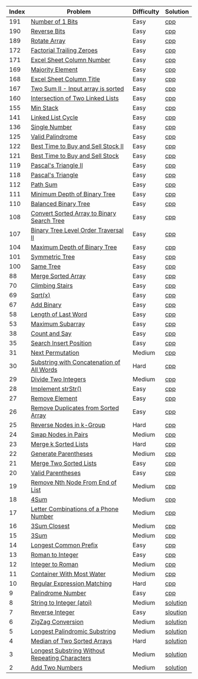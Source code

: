 Index | Problem | Difficulty | Solution
|---|------ | ---- | ------|
| 191 | [Number of 1 Bits][191_link] | Easy | [cpp][191_solution]
| 190 | [Reverse Bits][190_link] | Easy | [cpp][190_solution]
| 189 | [Rotate Array][189_link] | Easy | [cpp][189_solution] 
| 172 | [Factorial Trailing Zeroes][172_link] | Easy | [cpp][172_solution]
| 171 | [Excel Sheet Column Number][171_link] | Easy | [cpp][171_solution]
| 169 | [Majority Element][169_link] | Easy | [cpp][169_solution]
| 168 | [Excel Sheet Column Title][168_link] | Easy | [cpp][168_solution]
| 167 | [Two Sum II - Input array is sorted][167_link] | Easy | [cpp][167_solution]
| 160 | [Intersection of Two Linked Lists][160_link] | Easy | [cpp][160_solution]
| 155 | [Min Stack][155_link] | Easy | [cpp][155_solution]
| 141 | [Linked List Cycle][141_link] | Easy | [cpp][141_solution]
| 136 | [Single Number][136_link] | Easy | [cpp][136_solution]
| 125 | [Valid Palindrome][125_link] | Easy | [cpp][125_solution]
| 122 | [Best Time to Buy and Sell Stock II][122_link] | Easy | [cpp][122_solution]
| 121 | [Best Time to Buy and Sell Stock][121_link] | Easy | [cpp][121_solution]
| 119 | [Pascal's Triangle II][119_link] | Easy | [cpp][119_solution]
| 118 | [Pascal's Triangle][118_link] | Easy | [cpp][118_solution]
| 112 | [Path Sum][112_link] | Easy | [cpp][112_solution]
| 111 | [Minimum Depth of Binary Tree][111_link] | Easy | [cpp][111_solution]
| 110 | [Balanced Binary Tree][110_link] | Easy | [cpp][110_solution]
| 108 | [Convert Sorted Array to Binary Search Tree][108_link] | Easy | [cpp][108_solution]
| 107 | [Binary Tree Level Order Traversal II][107_link] | Easy | [cpp][107_solution]
| 104 | [Maximum Depth of Binary Tree][104_link] | Easy | [cpp][104_solution]
| 101 | [Symmetric Tree][101_link] | Easy | [cpp][101_solution]
| 100 | [Same Tree][100_link] | Easy | [cpp][100_solution]
| 88 | [Merge Sorted Array][88_link] | Easy | [cpp][88_solution]
| 70 | [Climbing Stairs][70_link] | Easy | [cpp][70_solution]
| 69 | [Sqrt(x)][69_link] | Easy | [cpp][69_solution]
| 67 | [Add Binary][67_link] | Easy | [cpp][67_solution]
| 58 | [Length of Last Word][58_link] | Easy | [cpp][58_solution]
| 53 | [Maximum Subarray][53_link] | Easy | [cpp][53_solution]
| 38 | [Count and Say][38_link] | Easy | [cpp][38_solution]
| 35 | [Search Insert Position][35_link] | Easy | [cpp][35_solution]
| 31 | [Next Permutation][31_link] | Medium | [cpp][31_solution]
| 30 | [Substring with Concatenation of All Words][30_link] | Hard | [cpp][30_solution]
| 29 | [Divide Two Integers][29_link] | Medium | [cpp][29_solution]
| 28 | [Implement strStr()][28_link] | Easy | [cpp][28_solution]
| 27 | [Remove Element][27_link] | Easy | [cpp][27_solution]
| 26 | [Remove Duplicates from Sorted Array][26_link] | Easy | [cpp][26_solution]
| 25 | [Reverse Nodes in k-Group][25_link] | Hard | [cpp][25_solution]
| 24 | [Swap Nodes in Pairs][24_link] | Medium | [cpp][24_solution]
| 23 | [Merge k Sorted Lists][23_link] | Hard | [cpp][23_solution]
| 22 | [Generate Parentheses][22_link] | Medium | [cpp][22_solution]
| 21 | [Merge Two Sorted Lists][21_link] | Easy | [cpp][21_solution]
| 20 | [Valid Parentheses][20_link] |  Easy | [cpp][20_solution]
| 19 | [Remove Nth Node From End of List][19_link] | Medium | [cpp][19_solution]
| 18 | [4Sum][18_link] | Medium | [cpp][18_solution]
| 17 | [Letter Combinations of a Phone Number][17_link] | Medium | [cpp][17_solution]
| 16 | [3Sum Closest][16_link] | Medium | [cpp][16_solution]
| 15 | [3Sum][15_link] | Medium | [cpp][15_solution]
| 14 | [Longest Common Prefix][14_link] | Easy | [cpp][14_solution]
| 13 | [Roman to Integer][13_link] |  Easy | [cpp][13_solution]
| 12 | [Integer to Roman][12_link] | Medium | [cpp][12_solution]
| 11 | [Container With Most Water][11_link] | Medium | [cpp][11_solution]
| 10 | [Regular Expression Matching][10_link] | Hard | [cpp][10_solution]
| 9 | [Palindrome Number][9_link] |  Easy | [cpp][9_solution]
| 8 | [String to Integer (atoi)][8_link] | Medium | [solution][8_solution]
| 7 | [Reverse Integer][7_link] |  Easy | [sloution][7_solution]
| 6 | [ZigZag Conversion][6_link] | Medium | [solution][6_solution]
| 5 | [Longest Palindromic Substring][5_link] | Medium | [solution][5_solution]
| 4 | [Median of Two Sorted Arrays][4_link] | Hard | [solution][4_solution]
| 3 | [Longest Substring Without Repeating Characters][3_link] | Medium | [solution][3_solution]
| 2 | [Add Two Numbers][2_link] | Medium | [solution][2_solution]

[191_link]: https://leetcode.com/problems/number-of-1-bits/
[191_solution]: ./solutions/hammingWeight.cpp
[190_link]: https://leetcode.com/problems/reverse-bits/
[190_solution]: ./solutions/reverseBits.cpp 
[189_link]: https://leetcode.com/problems/rotate-array/
[189_solution]: ./solutions/rotateArray.cpp
[172_link]: https://leetcode.com/problems/factorial-trailing-zeroes/
[172_solution]: ./solutions/trailingZeroes.cpp
[171_link]: https://leetcode.com/problems/excel-sheet-column-number/
[171_solution]: ./solutions/titleToNumber.cpp
[169_link]: https://leetcode.com/problems/majority-element/
[169_solution]: ./solutions/majorityElement.cpp
[168_link]: https://leetcode.com/problems/excel-sheet-column-title/
[168_solution]: ./solutions/convertToTitle.cpp
[167_link]: https://leetcode.com/problems/two-sum-ii-input-array-is-sorted/
[167_solution]: ./solutions/twoSum.cpp
[160_link]: https://leetcode.com/problems/intersection-of-two-linked-lists/
[160_solution]: ./solutions/getIntersectionNode.cpp
[155_link]: https://leetcode.com/problems/min-stack/
[155_solution]: ./solutions/minStack.cpp
[141_link]: https://leetcode.com/problems/linked-list-cycle/
[141_solution]: ./solutions/hasCycle.cpp
[136_link]: https://leetcode.com/problems/single-number/
[136_solution]: ./solutions/singleNumber.cpp
[125_link]: https://leetcode.com/problems/valid-palindrome/
[125_solution]: ./solutions/isPalindrome_125.cpp
[122_link]: https://leetcode.com/problems/best-time-to-buy-and-sell-stock-ii/
[122_solution]: ./solutions/maxProfit_122.cpp
[121_link]: https://leetcode.com/problems/best-time-to-buy-and-sell-stock/
[121_solution]: ./solutions/maxProfit.cpp
[119_link]: https://leetcode.com/problems/pascals-triangle-ii/
[119_solution]: ./solutions/getRow.cpp
[118_link]: https://leetcode.com/problems/pascals-triangle/
[118_solution]: ./solutions/generate.cpp
[112_link]: https://leetcode.com/problems/path-sum/
[112_solution]: ./solutions/hasPathSum.cpp
[111_link]: https://leetcode.com/problems/minimum-depth-of-binary-tree/
[111_solution]: ./solutions/minDepth.cpp
[110_link]: https://leetcode.com/problems/balanced-binary-tree/
[110_solution]: ./solutions/isBalanced.cpp
[108_link]: https://leetcode.com/problems/convert-sorted-array-to-binary-search-tree/
[108_solution]: ./solutions/sortedArrayToBST.cpp
[107_link]: https://leetcode.com/problems/binary-tree-level-order-traversal-ii/
[107_solution]: ./solutions/levelOrderBottom.cpp
[104_link]: https://leetcode.com/problems/maximum-depth-of-binary-tree/
[104_solution]: ./solutions/maxDepth.cpp
[101_link]: https://leetcode.com/problems/symmetric-tree/
[101_solution]: ./solutions/isSymmetric.cpp
[100_link]: https://leetcode.com/problems/same-tree/
[100_solution]: ./solutions/isSameTree.cpp
[88_link]: https://leetcode.com/problems/merge-sorted-array/
[88_solution]: ./solutions/merge.cpp
[70_link]: https://leetcode.com/problems/climbing-stairs/
[70_solution]: ./solutions/climbStairs.cpp
[69_link]: https://leetcode.com/problems/sqrtx/
[69_solution]: ./solutions/mySqrt.cpp
[67_link]: https://leetcode.com/problems/add-binary/
[67_solution]: ./solutions/addBinary.cpp
[58_link]: https://leetcode.com/problems/length-of-last-word/
[58_solution]: ./solutions/lengthOfLastWord.cpp
[53_link]: https://leetcode.com/problems/maximum-subarray/
[53_solution]: ./solutions/maxSubArray.cpp
[38_link]: https://leetcode.com/problems/count-and-say/
[38_solution]: ./solutions/countAndSay.cpp
[35_link]: https://leetcode.com/problems/search-insert-position/
[35_solution]: ./solutions/searchInsert.cpp
[31_link]: https://leetcode.com/problems/next-permutation/
[31_solution]: ./solutions/nextPermutation.cpp
[30_link]: https://leetcode.com/problems/substring-with-concatenation-of-all-words/
[30_solution]: ./solutions/findSubstring.cpp
[29_link]: https://leetcode.com/problems/divide-two-integers
[29_solution]: ./solutions/divide.cpp
[28_link]: https://leetcode.com/problems/implement-strstr/description/
[28_solution]: ./solutions/strStr.cpp
[27_link]: https://leetcode.com/problems/remove-element/description/
[27_solution]: ./solutions/removeElement.cpp
[26_link]: https://leetcode.com/problems/remove-duplicates-from-sorted-array/description/
[26_solution]: ./solutions/removeDuplicates.cpp
[25_link]: https://leetcode.com/problems/reverse-nodes-in-k-group/description/
[25_solution]: ./solutions/reverseKGroup.cpp
[24_link]: https://leetcode.com/problems/swap-nodes-in-pairs/description/
[24_solution]: ./solutions/swapPairs.cpp
[23_link]: https://leetcode.com/problems/merge-k-sorted-lists/description/
[23_solution]: ./solutions/mergeKLists.cpp
[22_link]: https://leetcode.com/problems/generate-parentheses/
[22_solution]: ./solutions/generateParenthesis.cpp
[21_link]: https://leetcode.com/problems/merge-two-sorted-lists/description/
[21_solution]: ./solutions/mergeTwoLists.cpp
[20_link]: https://leetcode.com/problems/valid-parentheses/
[20_solution]: ./solutions/isParenthesesValid.cpp
[19_link]: https://leetcode.com/problems/remove-nth-node-from-end-of-list/description/
[19_solution]: ./solutions/removeNthFromEnd.cpp
[18_link]: https://leetcode.com/problems/4sum/description/
[18_solution]: ./solutions/fourSum.cpp
[17_link]: https://leetcode.com/problems/letter-combinations-of-a-phone-number
[17_solution]: ./solutions/letterCombinations.cpp
[16_link]: https://leetcode.com/problems/3sum-closest/description/
[16_solution]: ./solutions/threeSumClosest.cpp
[15_link]: https://leetcode.com/problems/3sum/description/
[15_solution]: ./solutions/threeSum.cpp
[14_link]: https://leetcode.com/problems/longest-common-prefix/description/
[14_solution]: ./solutions/longestCommonPrefix.cpp
[13_link]: https://leetcode.com/problems/roman-to-integer/description/
[13_solution]: ./solutions/romanToInt.cpp
[12_link]: https://leetcode.com/problems/integer-to-roman/description/
[12_solution]: ./solutions/intToRoman.cpp
[11_link]: https://leetcode.com/problems/container-with-most-water/
[11_solution]: ./solutions/maxArea.cpp
[10_link]: https://leetcode.com/problems/regular-expression-matching/description/
[10_solution]: ./solutions/isMatch.cpp
[9_link]: https://leetcode.com/problems/palindrome-number/
[9_solution]: ./solutions/isPalindrome.cpp
[8_link]: https://leetcode.com/problems/string-to-integer-atoi/description/
[8_solution]: ./solutions/myAtoi.cpp
[7_link]: https://leetcode.com/problems/reverse-integer/description/
[7_solution]: ./solutions/reverse.cpp
[6_link]: https://leetcode.com/problems/zigzag-conversion/description/
[6_solution]: ./solutions/ZigZagConversion.cpp
[5_link]: https://leetcode.com/problems/longest-palindromic-substring/description/
[5_solution]: ./solutions/longestPalindrome.cpp
[4_link]: https://leetcode.com/problems/median-of-two-sorted-arrays/description/
[4_solution]: ./solutions/findMedianSortedArrays.cpp
[3_link]: https://leetcode.com/problems/longest-substring-without-repeating-characters/description/
[3_solution]: ./solutions/lengthOfLongestSubstring.cpp
[2_link]: https://leetcode.com/problems/add-two-numbers/description/
[2_solution]: ./solutions/AddTwoNumbers.cpp